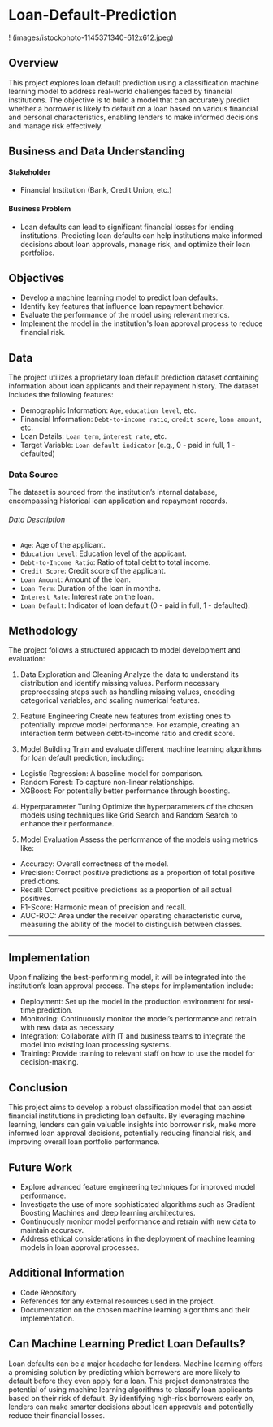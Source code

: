 # Loan-Default-Prediction
! (images/istockphoto-1145371340-612x612.jpeg)

## Overview
This project explores loan default prediction using a classification machine learning model to address real-world challenges faced by financial institutions. The objective is to build a model that can accurately predict whether a borrower is likely to default on a loan based on various financial and personal characteristics, enabling lenders to make informed decisions and manage risk effectively.


## Business and Data Understanding
#### Stakeholder
* Financial Institution (Bank, Credit Union, etc.)

#### Business Problem
* Loan defaults can lead to significant financial losses for lending institutions. Predicting loan defaults can help institutions make informed decisions about loan approvals, manage risk, and optimize their loan portfolios.

## Objectives
* Develop a machine learning model to predict loan defaults.
* Identify key features that influence loan repayment behavior.
* Evaluate the performance of the model using relevant metrics.
* Implement the model in the institution's loan approval process to reduce financial risk.


## Data
The project utilizes a proprietary loan default prediction dataset containing information about loan applicants and their repayment history. The dataset includes the following features:

* Demographic Information: `Age`, `education level`, etc.
* Financial Information: `Debt-to-income ratio`, `credit score`, `loan amount`, etc.
* Loan Details: `Loan term`, `interest rate`, etc.
* Target Variable: `Loan default indicator` (e.g., 0 - paid in full, 1 - defaulted)

### Data Source
The dataset is sourced from the institution’s internal database, encompassing historical loan application and repayment records.

###### Data Description
* `Age`: Age of the applicant.
* `Education Level`: Education level of the applicant.
* `Debt-to-Income Ratio`: Ratio of total debt to total income.
* `Credit Score`: Credit score of the applicant.
* `Loan Amount`: Amount of the loan.
* `Loan Term`: Duration of the loan in months.
* `Interest Rate`: Interest rate on the loan.
* `Loan Default`: Indicator of loan default (0 - paid in full, 1 - defaulted).


## Methodology

The project follows a structured approach to model development and evaluation:

1. Data Exploration and Cleaning
Analyze the data to understand its distribution and identify missing values.
Perform necessary preprocessing steps such as handling missing values, encoding categorical variables, and scaling numerical features.

2. Feature Engineering
Create new features from existing ones to potentially improve model performance. For example, creating an interaction term between debt-to-income ratio and credit score.

3. Model Building
Train and evaluate different machine learning algorithms for loan default prediction, including:
* Logistic Regression: A baseline model for comparison.
* Random Forest: To capture non-linear relationships.
* XGBoost: For potentially better performance through boosting.

4. Hyperparameter Tuning
Optimize the hyperparameters of the chosen models using techniques like Grid Search and Random Search to enhance their performance.

5. Model Evaluation
Assess the performance of the models using metrics like:
* Accuracy: Overall correctness of the model.
* Precision: Correct positive predictions as a proportion of total positive predictions.
* Recall: Correct positive predictions as a proportion of all actual positives.
* F1-Score: Harmonic mean of precision and recall.
* AUC-ROC: Area under the receiver operating characteristic curve, measuring the ability of the model to distinguish between classes.
---

## Implementation

Upon finalizing the best-performing model, it will be integrated into the institution’s loan approval process. The steps for implementation include:

* Deployment: Set up the model in the production environment for real-time prediction.
* Monitoring: Continuously monitor the model’s performance and retrain with new data as necessary
* Integration: Collaborate with IT and business teams to integrate the model into existing loan processing systems.
* Training: Provide training to relevant staff on how to use the model for decision-making.

## Conclusion

This project aims to develop a robust classification model that can assist financial institutions in predicting loan defaults. By leveraging machine learning, lenders can gain valuable insights into borrower risk, make more informed loan approval decisions, potentially reducing financial risk, and improving overall loan portfolio performance.

## Future Work
* Explore advanced feature engineering techniques for improved model performance.
* Investigate the use of more sophisticated algorithms such as Gradient Boosting Machines and deep learning architectures.
* Continuously monitor model performance and retrain with new data to maintain accuracy.
* Address ethical considerations in the deployment of machine learning models in loan approval processes.

## Additional Information
* Code Repository
* References for any external resources used in the project.
* Documentation on the chosen machine learning algorithms and their implementation.


## Can Machine Learning Predict Loan Defaults?

Loan defaults can be a major headache for lenders. Machine learning offers a promising solution by predicting which borrowers are more likely to default before they even apply for a loan. This project demonstrates the potential of using machine learning algorithms to classify loan applicants based on their risk of default. By identifying high-risk borrowers early on, lenders can make smarter decisions about loan approvals and potentially reduce their financial losses.